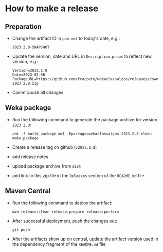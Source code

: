How to make a release
=====================

Preparation
-----------

* Change the artifact ID in `pom.xml` to today's date, e.g.:

  ```
  2023.2.8-SNAPSHOT
  ```

* Update the version, date and URL in `Description.props` to reflect new
  version, e.g.:

  ```
  Version=2023.2.8
  Date=2023-02-08
  PackageURL=https://github.com/fracpete/wekaclassalgos/releases/download/v2023.2.8/wekaclassalgos-2023.2.8.zip
  ```

* Commit/push all changes


Weka package
------------

* Run the following command to generate the package archive for version
  `2023.2.8`:

  ```
  ant -f build_package.xml -Dpackage=wekaclassalgos-2023.2.8 clean make_package
  ```

* Create a release tag on github (`v2023.2.8`)
* add release notes
* upload package archive from `dist`
* add link to this zip file in the `Releases` section of the `README.md` file


Maven Central
-------------

* Run the following command to deploy the artifact:

  ```
  mvn release:clean release:prepare release:perform
  ```

* After successful deployment, push the changes out:

  ```
  git push
  ```

* After the artifacts show up on central, update the artifact version used
  in the dependency fragment of the `README.md` file

